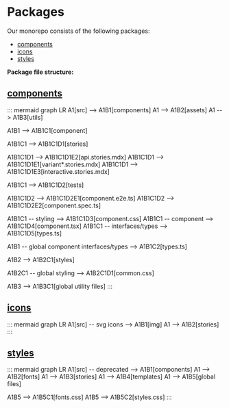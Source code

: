# Packages
Our monorepo consists of the following packages:
* [components](https://dev.azure.com/AB-Design/Apollo%20Design%20Systems/_wiki/wikis/Apollo-Design-Systems.wiki/47/Package-Structure?anchor=user-content-%5Bcomponents%5D(https%3A%2F%2Fdev.azure.com%2Fab-design%2Fapollo%2520design%2520systems%2F_git%2Fapollo%3Fpath%3D%252fpackages%252fcomponents))
* [icons](https://dev.azure.com/AB-Design/Apollo%20Design%20Systems/_wiki/wikis/Apollo-Design-Systems.wiki/47/Package-Structure?anchor=%5Bicons%5D(https%3A//dev.azure.com/ab-design/apollo%2520design%2520systems/_git/apollo%3Fpath%3D%252fpackages%252ficons))
* [styles](https://dev.azure.com/AB-Design/Apollo%20Design%20Systems/_wiki/wikis/Apollo-Design-Systems.wiki/47/Package-Structure?anchor=%5Bstyles%5D(https%3A//dev.azure.com/ab-design/apollo%2520design%2520systems/_git/apollo%3Fpath%3D%252fpackages%252fstyles))

**Package file structure:**

## [components](https://dev.azure.com/AB-Design/Apollo%20Design%20Systems/_git/apollo?path=%2Fpackages%2Fcomponents)
::: mermaid
graph LR
  A1[src] --> A1B1[components]
  A1 --> A1B2[assets]
  A1 --> A1B3[utils]

  A1B1 --> A1B1C1[component]

  A1B1C1 --> A1B1C1D1[stories]

  A1B1C1D1 --> A1B1C1D1E2[api.stories.mdx]
  A1B1C1D1 --> A1B1C1D1E1[variant*.stories.mdx]
  A1B1C1D1 --> A1B1C1D1E3[interactive.stories.mdx]

  A1B1C1 --> A1B1C1D2[tests]

  A1B1C1D2 --> A1B1C1D2E1[component.e2e.ts]
  A1B1C1D2 --> A1B1C1D2E2[component.spec.ts]

  A1B1C1 -- styling --> A1B1C1D3[component.css]
  A1B1C1 -- component --> A1B1C1D4[component.tsx]
  A1B1C1 -- interfaces/types --> A1B1C1D5[types.ts]

  A1B1 -- global component interfaces/types --> A1B1C2[types.ts]

  A1B2 --> A1B2C1[styles]

  A1B2C1 -- global styling --> A1B2C1D1[common.css]

  A1B3 --> A1B3C1[global utility files]
:::

## [icons](https://dev.azure.com/AB-Design/Apollo%20Design%20Systems/_git/apollo?path=%2Fpackages%2Ficons)
::: mermaid
graph LR
  A1[src] -- svg icons --> A1B1[img]
  A1 --> A1B2[stories]
:::

## [styles](https://dev.azure.com/AB-Design/Apollo%20Design%20Systems/_git/apollo?path=%2Fpackages%2Fstyles)
::: mermaid
graph LR
  A1[src] -- deprecated --> A1B1[components]
  A1 --> A1B2[fonts]
  A1 --> A1B3[stories]
  A1 --> A1B4[templates]
  A1 --> A1B5[global files]

  A1B5 --> A1B5C1[fonts.css]
  A1B5 --> A1B5C2[styles.css]
:::